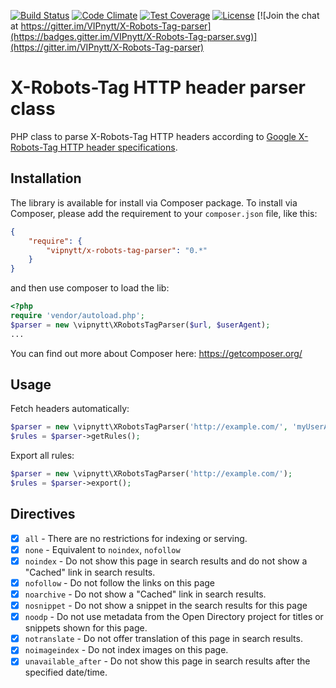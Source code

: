 [![Build Status](https://travis-ci.org/VIPnytt/X-Robots-Tag-parser.svg?branch=master)](https://travis-ci.org/VIPnytt/X-Robots-Tag-parser) [![Code Climate](https://codeclimate.com/github/VIPnytt/X-Robots-Tag-parser/badges/gpa.svg)](https://codeclimate.com/github/VIPnytt/X-Robots-Tag-parser) [![Test Coverage](https://codeclimate.com/github/VIPnytt/X-Robots-Tag-parser/badges/coverage.svg)](https://codeclimate.com/github/VIPnytt/X-Robots-Tag-parser/coverage) [![License](https://poser.pugx.org/VIPnytt/X-Robots-Tag-parser/license)](https://packagist.org/packages/VIPnytt/X-Robots-Tag-parser) [![Join the chat at https://gitter.im/VIPnytt/X-Robots-Tag-parser](https://badges.gitter.im/VIPnytt/X-Robots-Tag-parser.svg)](https://gitter.im/VIPnytt/X-Robots-Tag-parser)

# X-Robots-Tag HTTP header parser class
PHP class to parse X-Robots-Tag HTTP headers according to [Google X-Robots-Tag HTTP header specifications](https://developers.google.com/webmasters/control-crawl-index/docs/robots_meta_tag#using-the-x-robots-tag-http-header).

## Installation
The library is available for install via Composer package. To install via Composer, please add the requirement to your `composer.json` file, like this:

```json
{
    "require": {
        "vipnytt/x-robots-tag-parser": "0.*"
    }
}
```

and then use composer to load the lib:

```php
<?php
require 'vendor/autoload.php';
$parser = new \vipnytt\XRobotsTagParser($url, $userAgent);
...
```

You can find out more about Composer here: https://getcomposer.org/


## Usage
Fetch headers automatically:
```php
$parser = new \vipnytt\XRobotsTagParser('http://example.com/', 'myUserAgent');
$rules = $parser->getRules();
```

Export all rules:
```php
$parser = new \vipnytt\XRobotsTagParser('http://example.com/');
$rules = $parser->export();
```

## Directives
- [x] ````all```` - There are no restrictions for indexing or serving.
- [x] ````none```` - Equivalent to ````noindex````, ````nofollow````
- [x] ````noindex```` - Do not show this page in search results and do not show a "Cached" link in search results.
- [x] ````nofollow```` - Do not follow the links on this page
- [x] ````noarchive```` - Do not show a "Cached" link in search results.
- [x] ````nosnippet```` - Do not show a snippet in the search results for this page
- [x] ````noodp```` - Do not use metadata from the Open Directory project for titles or snippets shown for this page.
- [x] ````notranslate```` - Do not offer translation of this page in search results.
- [x] ````noimageindex```` - Do not index images on this page.
- [x] ````unavailable_after```` - Do not show this page in search results after the specified date/time.
